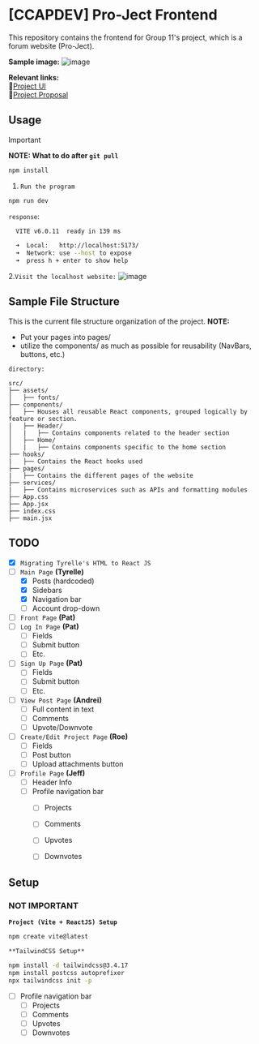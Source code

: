 # **[CCAPDEV] Pro-Ject Frontend**

This repository contains the frontend for Group 11's project, which is a
forum website (Pro-Ject).

**Sample image:**
![image](https://github.com/user-attachments/assets/b8ff0105-c63f-4b3e-ad85-3ffe21790e62)


**Relevant links:**  
🔗[Project UI](https://www.canva.com/design/DAGcEE4oUvk/ejur2PAXneqDyrMRT5bAHQ/edit?utm_content=DAGcEE4oUvk&utm_campaign=designshare&utm_medium=link2&utm_source=sharebutton)  
🔗[Project Proposal](https://docs.google.com/document/d/1PL1ZH4hzbeEBXcMdTVPAzfnHorN40NQg/edit?](url)fbclid=IwZXh0bgNhZW0CMTAAAR0ejRBZqVoqxnEFNZzFsD6DtOUQK-uBrMwa4_m0jaAR_OptCiDFNuGfqXM_aem_0Fr80NR0YtmHPPZR9lpk7Q)  

## **Usage**
> [!IMPORTANT]
> **NOTE: What to do after `git pull`**
> ```bash
> npm install
> ```


1. `Run the program`
```bash
npm run dev
```
`response`:
```bash
  VITE v6.0.11  ready in 139 ms

  ➜  Local:   http://localhost:5173/
  ➜  Network: use --host to expose
  ➜  press h + enter to show help
```

2.`Visit the localhost website:`
![image](https://github.com/user-attachments/assets/359e642c-6c64-4f3a-b1af-095c841e512a)




## **Sample File Structure**
This is the current file structure organization of the project.
**NOTE:**
* Put your pages into pages/
* utilize the components/ as much as possible for reusability (NavBars, buttons, etc.)

`directory:`
```
src/
├── assets/ 
│   ├── fonts/     
├── components/
│   ├── Houses all reusable React components, grouped logically by feature or section.
│   ├── Header/
│   |   ├── Contains components related to the header section
│   ├── Home/
│   |   ├── Contains components specific to the home section
├── hooks/
|   ├── Contains the React hooks used
├── pages/
|   ├── Contains the different pages of the website
├── services/
|   ├── Contains microservices such as APIs and formatting modules
├── App.css
├── App.jsx
├── index.css
├── main.jsx
```




## **TODO**
- [x] `Migrating Tyrelle's HTML to React JS`
- [ ] `Main Page` **(Tyrelle)**
  - [x] Posts (hardcoded)
  - [x] Sidebars
  - [x] Navigation bar
  - [ ] Account drop-down
- [ ] `Front Page` **(Pat)**
- [ ] `Log In Page` **(Pat)**
  - [ ] Fields
  - [ ] Submit button
  - [ ] Etc.
- [ ] `Sign Up Page` **(Pat)**
  - [ ] Fields
  - [ ] Submit button
  - [ ] Etc.
- [ ] `View Post Page` **(Andrei)**
  - [ ] Full content in text
  - [ ] Comments
  - [ ] Upvote/Downvote
- [ ] `Create/Edit Project Page` **(Roe)**
  - [ ] Fields
  - [ ] Post button
  - [ ] Upload attachments button
- [ ] `Profile Page` **(Jeff)**
  - [ ] Header Info
  - [ ] Profile navigation bar
    - [ ] Projects
    - [ ] Comments
    - [ ] Upvotes
    - [ ] Downvotes


## **Setup**

### NOT IMPORTANT
**`Project (Vite + ReactJS) Setup`**
```bash
npm create vite@latest
```

`**TailwindCSS Setup**`
```bash
npm install -d tailwindcss@3.4.17
npm install postcss autoprefixer
npx tailwindcss init -p
```
  - [ ] Profile navigation bar
    - [ ] Projects
    - [ ] Comments
    - [ ] Upvotes
    - [ ] Downvotes
